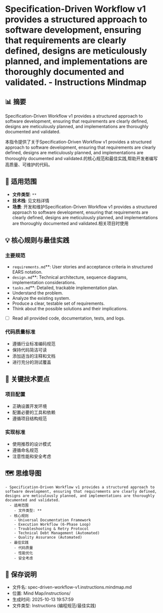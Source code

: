 # Specification-Driven Workflow v1 provides a structured approach to software development, ensuring that requirements are clearly defined, designs are meticulously planned, and implementations are thoroughly documented and validated. - Instructions Mindmap

## 📊 摘要
Specification-Driven Workflow v1 provides a structured approach to software development, ensuring that requirements are clearly defined, designs are meticulously planned, and implementations are thoroughly documented and validated.

本指令提供了关于Specification-Driven Workflow v1 provides a structured approach to software development, ensuring that requirements are clearly defined, designs are meticulously planned, and implementations are thoroughly documented and validated.的核心规范和最佳实践,帮助开发者编写高质量、可维护的代码。

## 🎯 适用范围
- **文件类型**: `**`
- **技术栈**: 见文档详情
- **场景**: 开发和维护Specification-Driven Workflow v1 provides a structured approach to software development, ensuring that requirements are clearly defined, designs are meticulously planned, and implementations are thoroughly documented and validated.相关项目时使用

## 💡 核心规则与最佳实践

### 主要规范
- `requirements.md`**: User stories and acceptance criteria in structured EARS notation.
- `design.md`**: Technical architecture, sequence diagrams, implementation considerations.
- `tasks.md`**: Detailed, trackable implementation plan.
- Understand the problem.
- Analyze the existing system.
- Produce a clear, testable set of requirements.
- Think about the possible solutions and their implications.
- [ ] Read all provided code, documentation, tests, and logs.

### 代码质量标准
- 遵循行业标准编码规范
- 保持代码简洁可读
- 添加适当的注释和文档
- 进行充分的测试覆盖

## 📝 关键技术要点

### 项目配置
- 正确设置开发环境
- 配置必要的工具和依赖
- 遵循项目结构规范

### 实现标准
- 使用推荐的设计模式
- 遵循命名规范
- 注意性能和安全考虑

## 🗺️ 思维导图

```mindmap
- Specification-Driven Workflow v1 provides a structured approach to software development, ensuring that requirements are clearly defined, designs are meticulously planned, and implementations are thoroughly documented and validated.
  - 适用范围
    - 文件类型: **
  - 核心规则
    - Universal Documentation Framework
    - Execution Workflow (6-Phase Loop)
    - Troubleshooting & Retry Protocol
    - Technical Debt Management (Automated)
    - Quality Assurance (Automated)
  - 最佳实践
    - 代码质量
    - 性能优化
    - 安全考虑
```

## 💾 保存说明
- 文件名: spec-driven-workflow-v1.instructions.mindmap.md
- 位置: Mind Map/instructions/
- 生成时间: 2025-10-13 19:57:59
- 文件类型: Instructions (编程规范/最佳实践)
